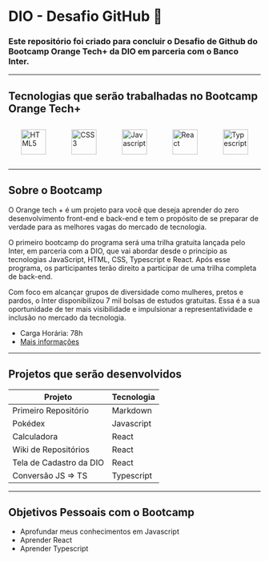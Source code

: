 # DIO - Desafio GitHub 🧡

### Este repositório foi criado para concluir o Desafio de Github do Bootcamp Orange Tech+ da DIO em parceria com o Banco Inter.

----

## Tecnologias que serão trabalhadas no Bootcamp Orange Tech+

<div style="display: flex; justify-content: space-around; align-items: center; margin: 24px 0">
<img src="https://seeklogo.com/images/H/html5-logo-EF92D240D7-seeklogo.com.png" width="50px" alt="HTML5" style="padding: 5px">
<img src="https://upload.wikimedia.org/wikipedia/commons/thumb/d/d5/CSS3_logo_and_wordmark.svg/1200px-CSS3_logo_and_wordmark.svg.png" width="50px" alt="CSS3" style="padding: 5px">
<img src="https://cdn.worldvectorlogo.com/logos/logo-javascript.svg" width="50px" alt="Javascript" style="padding: 5px">
<img src="https://cdn.worldvectorlogo.com/logos/react-2.svg" width="50px"  alt="React" style="padding: 5px">
<img src="https://seeklogo.com/images/T/typescript-logo-B29A3F462D-seeklogo.com.png" height="50px" alt="Typescript" style="padding: 5px">
</div>

----

## Sobre o Bootcamp

O Orange tech + é um projeto para você que deseja aprender do zero desenvolvimento front-end e back-end e tem o propósito de se preparar de verdade para as melhores vagas do mercado de tecnologia.

O primeiro bootcamp do programa será uma trilha gratuita lançada pelo Inter, em parceria com a DIO, que vai abordar desde o princípio as tecnologias JavaScript, HTML, CSS, Typescript e React. Após esse programa, os participantes terão direito a participar de uma trilha completa de back-end.

Com foco em alcançar grupos de diversidade como mulheres, pretos e pardos, o Inter disponibilizou 7 mil bolsas de estudos gratuitas. Essa é a sua oportunidade de ter mais visibilidade e impulsionar a representatividade e inclusão no mercado da tecnologia.

- Carga Horária: 78h
- <a href="https://www.dio.me/bootcamp/orange-tech?ref=CG&utm_source=youtube&utm_medium=social&utm_campaign=cg-bootcamp-orange-tech&utm_content=description"> Mais informações </a>

----

## Projetos que serão desenvolvidos

| Projeto | Tecnologia |
|---------|------------|
| Primeiro Repositório | Markdown |
| Pokédex | Javascript |
| Calculadora | React |
| Wiki de Repositórios | React |
| Tela de Cadastro da DIO | React |
| Conversão JS => TS | Typescript |

---- 

## Objetivos Pessoais com o Bootcamp

- Aprofundar meus conhecimentos em Javascript
- Aprender React
- Aprender Typescript